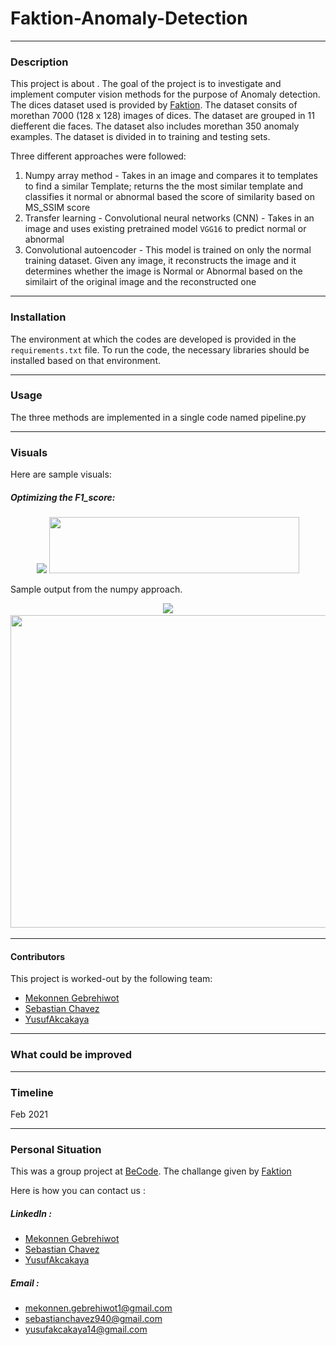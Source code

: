 # Faktion-Anomaly-Detection


***
### Description
This project is about . The goal of the project is to investigate and implement computer vision methods for the purpose of Anomaly detection. The dices dataset used is provided by [Faktion](https://www.faktion.com/). The dataset consits of morethan 7000 (128 x 128) images of dices. The dataset are grouped in 11 diefferent die faces. The dataset also includes  morethan 350 anomaly examples. The dataset is divided in to training and testing sets. 

 Three different approaches were followed:
1. Numpy array method - Takes in an image and compares it to templates to find a similar Template; returns the the most 
similar template and classifies it normal or abnormal based the score of similarity based on MS_SSIM score 
2. Transfer learning - Convolutional neural networks (CNN) - Takes in an image and uses existing pretrained model `VGG16` to predict  normal or abnormal
3. Convolutional autoencoder - This model is trained on only the normal training dataset. Given any image, it reconstructs the image and it determines whether the image is Normal or Abnormal based on the similairt of the original image and the reconstructed one

***
### Installation
The environment at which the codes are developed is provided in the `requirements.txt` file. To run the code, the necessary libraries should be installed based on that environment.


***
### Usage


The three methods are implemented in a single code named pipeline.py
  

***
### Visuals

Here are sample visuals:

##### Optimizing the F1_score:
<p align="center">
  <img src="<p align="left">
  <img src="![Screenshot from 2021-10-13 15-32-44](Readme_pics/sample0.png)" width="400" height="90" /> </p>

Sample output from the numpy approach.
<p align="center">
  <img src="<p align="left">
  <img src="![![dataScaprePandas](Readme_pics/sample1.png))" width="800" height="500" /> </p>

***
#### Contributors
This project is worked-out by the following team:
                                                                                  
- [Mekonnen Gebrehiwot](https://github.com/mokegg)                                                                                           
- [Sebastian Chavez](https://github.com/sebastianchavezz) 
- [YusufAkcakaya](https://github.com/yusufakcakaya)      
                                                                                                                                    
***
### What could be improved 


***
### Timeline
Feb 2021

***
### Personal Situation
This was a group project at [BeCode](https://becode.org/). The challange given by [Faktion](https://www.faktion.com/)

Here is how you can contact us :
##### LinkedIn :                                                                           
- [Mekonnen Gebrehiwot](https://www.linkedin.com/in/mekonnen1/?originalSubdomain=be)
- [Sebastian Chavez](https://www.linkedin.com/in/sebastian-chavez-2-9a0790186/) 
- [YusufAkcakaya](https://www.linkedin.com/in/yusuf-ak%C3%A7akaya-9526a0171/)
                                                                                                                                           
##### Email :                                                                                                                                          
- mekonnen.gebrehiwot1@gmail.com
- sebastianchavez940@gmail.com 
- yusufakcakaya14@gmail.com                                                                                                                                    
